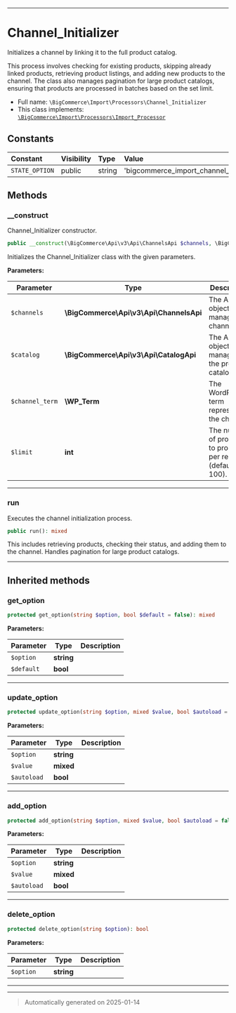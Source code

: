 ***

# Channel_Initializer

Initializes a channel by linking it to the full product catalog.

This process involves checking for existing products, skipping already linked products,
retrieving product listings, and adding new products to the channel.
The class also manages pagination for large product catalogs, ensuring that products
are processed in batches based on the set limit.

* Full name: `\BigCommerce\Import\Processors\Channel_Initializer`
* This class implements:
[`\BigCommerce\Import\Processors\Import_Processor`](./classes/BigCommerce/Import/Processors/Import_Processor.md)


## Constants

| Constant | Visibility | Type | Value |
|:---------|:-----------|:-----|:------|
|`STATE_OPTION`|public|string|&#039;bigcommerce_import_channel_init_state&#039;|


## Methods


### __construct

Channel_Initializer constructor.

```php
public __construct(\BigCommerce\Api\v3\Api\ChannelsApi $channels, \BigCommerce\Api\v3\Api\CatalogApi $catalog, \WP_Term $channel_term, int $limit = 100): mixed
```

Initializes the Channel_Initializer class with the given parameters.






**Parameters:**

| Parameter | Type | Description |
|-----------|------|-------------|
| `$channels` | **\BigCommerce\Api\v3\Api\ChannelsApi** | The API object for managing channels. |
| `$catalog` | **\BigCommerce\Api\v3\Api\CatalogApi** | The API object for managing the product catalog. |
| `$channel_term` | **\WP_Term** | The WordPress term representing the channel. |
| `$limit` | **int** | The number of products to process per request (default 100). |





***

### run

Executes the channel initialization process.

```php
public run(): mixed
```

This includes retrieving products, checking their status, and adding them to the channel.
Handles pagination for large product catalogs.










***


## Inherited methods


### get_option



```php
protected get_option(string $option, bool $default = false): mixed
```








**Parameters:**

| Parameter | Type | Description |
|-----------|------|-------------|
| `$option` | **string** |  |
| `$default` | **bool** |  |





***

### update_option



```php
protected update_option(string $option, mixed $value, bool $autoload = false): bool
```








**Parameters:**

| Parameter | Type | Description |
|-----------|------|-------------|
| `$option` | **string** |  |
| `$value` | **mixed** |  |
| `$autoload` | **bool** |  |





***

### add_option



```php
protected add_option(string $option, mixed $value, bool $autoload = false): bool
```








**Parameters:**

| Parameter | Type | Description |
|-----------|------|-------------|
| `$option` | **string** |  |
| `$value` | **mixed** |  |
| `$autoload` | **bool** |  |





***

### delete_option



```php
protected delete_option(string $option): bool
```








**Parameters:**

| Parameter | Type | Description |
|-----------|------|-------------|
| `$option` | **string** |  |





***


***
> Automatically generated on 2025-01-14
